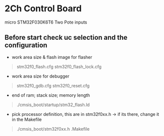 # 2Ch Control Board
micro STM32F030K6T6
Two Pote inputs

Before start check uc selection and the configuration
-----------------------------------------------------

* work area size & flash image for flasher
>stm32f0_flash.cfg
>stm32f0_flash_lock.cfg

* work area size for debugger
>stm32f0_gdb.cfg
>stm32f0_reset.cfg

* end of ram; stack size; memory length
>./cmsis_boot/startup/stm32_flash.ld

* pick processor definition, this are in stm32f0xx.h -> if its there, change it in the Makefile
>./cmsis_boot/stm32f0xx.h
>.Makefile



